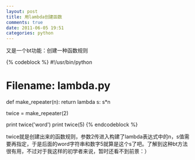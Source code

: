 ```yaml
---
layout: post
title: 用lambda创建函数
comments: true
date: 2011-06-05 19:51
categories: python
---
```


又是一个bt功能：创建一种函数规则


{% codeblock %}
#!/usr/bin/python
# Filename: lambda.py

def make_repeater(n):
   return lambda s: s*n

twice = make_repeater(2)

print twice('word')
print twice(5)
{% endcodeblock %}

twice就是创建出来的函数规则，参数2传进入构建了lambda表达式中的n，s值需要再指定，于是后面的word字符串和数字5就算是这个s了吧。了解到这种bt方法很有用，不过对于我这样的初学者来说，暂时还看不到前景：）